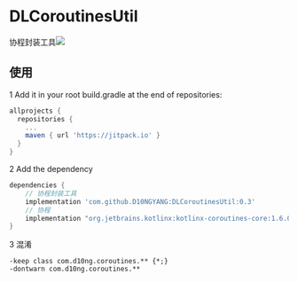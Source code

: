 # DLCoroutinesUtil
协程封装工具[![](https://jitpack.io/v/D10NGYANG/DLCoroutinesUtil.svg)](https://jitpack.io/#D10NGYANG/DLCoroutinesUtil)

## 使用
1 Add it in your root build.gradle at the end of repositories:
```gradle
allprojects {
  repositories {
    ...
    maven { url 'https://jitpack.io' }
  }
}
```
2 Add the dependency
```gradle
dependencies {
    // 协程封装工具
    implementation 'com.github.D10NGYANG:DLCoroutinesUtil:0.3'
    // 协程
    implementation "org.jetbrains.kotlinx:kotlinx-coroutines-core:1.6.0"
}
```
3 混淆
```properties
-keep class com.d10ng.coroutines.** {*;}
-dontwarn com.d10ng.coroutines.**
```
